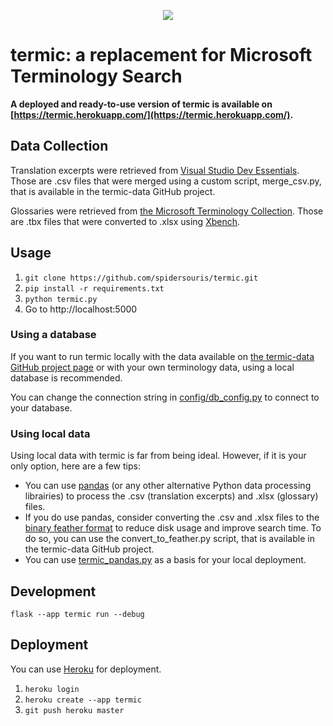 <p align="center">
  <img src="https://github.com/Spidersouris/termic/assets/7102007/9b186166-8fe2-475f-be4b-1bc718a56881">
</p>

# termic: a replacement for Microsoft Terminology Search

**A deployed and ready-to-use version of termic is available on [https://termic.herokuapp.com/](https://termic.herokuapp.com/).**

## Data Collection

Translation excerpts were retrieved from [Visual Studio Dev Essentials](https://my.visualstudio.com/downloads?pid=6822). Those are .csv files that were merged using a custom script, merge_csv.py, that is available in the termic-data GitHub project.

Glossaries were retrieved from [the Microsoft Terminology Collection](https://www.microsoft.com/en-us/language/Terminology). Those are .tbx files that were converted to .xlsx using [Xbench](https://www.xbench.net/).

## Usage

1) `git clone https://github.com/spidersouris/termic.git`
2) `pip install -r requirements.txt`
3) `python termic.py`
4) Go to http://localhost:5000

### Using a database

If you want to run termic locally with the data available on [the termic-data GitHub project page](https://github.com/Spidersouris/termic-data) or with your own terminology data, using a local database is recommended.

You can change the connection string in [config/db_config.py](https://github.com/Spidersouris/termic/blob/main/config/db_config.py) to connect to your database.

### Using local data

Using local data with termic is far from being ideal. However, if it is your only option, here are a few tips:
- You can use [pandas](https://pandas.pydata.org/) (or any other alternative Python data processing librairies) to process the .csv (translation excerpts) and .xlsx (glossary) files.
- If you do use pandas, consider converting the .csv and .xlsx files to the [binary feather format](https://pandas.pydata.org/docs/reference/api/pandas.DataFrame.to_feather.html) to reduce disk usage and improve search time. To do so, you can use the convert_to_feather.py script, that is available in the termic-data GitHub project.
- You can use [termic_pandas.py](https://gist.github.com/Spidersouris/e2509906b3a609f87947bc657bffabde) as a basis for your local deployment.

## Development

`flask --app termic run --debug`

## Deployment

You can use [Heroku](https://dashboard.heroku.com/new-app) for deployment.

1) `heroku login`
2) `heroku create --app termic`
3) `git push heroku master`
